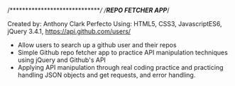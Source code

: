 /******************************/
/******REPO FETCHER APP*******/

Created by: Anthony Clark Perfecto
Using: HTML5, CSS3, JavascriptES6, jQuery 3.4.1, https://api.github.com/users/

- Allow users to search up a github user and their repos
- Simple Github repo fetcher app to practice API manipulation techniques using jQuery and Github's API
- Applying API manipulation through real coding practice and practicing handling JSON objects and get requests, and error handling. 

